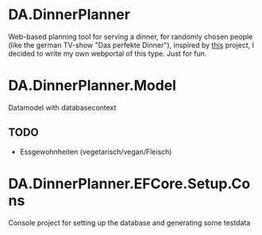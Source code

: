 # DA.DinnerPlanner
Web-based planning tool for serving a dinner, for randomly chosen people (like the german TV-show "Das perfekte Dinner"), inspired by [this](https://www.giessenkocht.de/) project, I decided to write my own
webportal of this type. Just for fun.

# DA.DinnerPlanner.Model
Datamodel with databasecontext
## TODO
- Essgewohnheiten (vegetarisch/vegan/Fleisch)

# DA.DinnerPlanner.EFCore.Setup.Cons
Console project for setting up the database and generating some testdata
